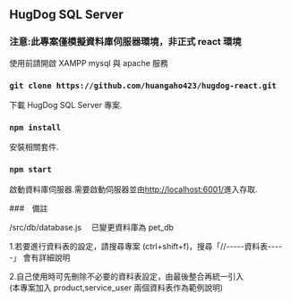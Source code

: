 ## HugDog SQL Server

### 注意:此專案僅模擬資料庫伺服器環境，非正式 react 環境

使用前請開啟 XAMPP mysql 與 apache 服務<br />

### `git clone https://github.com/huangaho423/hugdog-react.git`

下載 HugDog SQL Server 專案.<br />

### `npm install`

安裝相關套件.<br />

### `npm start`

啟動資料庫伺服器.需要啟動伺服器並由[http://localhost:6001/](http://localhost:6001/設定的資料表名稱)進入存取.<br />

###　備註

/src/db/database.js 　已變更資料庫為 pet_db<br />

1.若要進行資料表的設定，請搜尋專案 (ctrl+shift+f)，搜尋「//-----資料表-----」
會有詳細說明

2.自己使用時可先刪除不必要的資料表設定，由最後整合再統一引入<br />
(本專案加入 product,service_user 兩個資料表作為範例說明)
